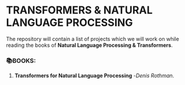 # **TRANSFORMERS & NATURAL LANGUAGE PROCESSING**

The repository will contain a list of projects which we will work on while reading the books of **Natural Language Processing & Transformers**.

### 📚**BOOKS:**
1. **Transformers for Natural Language Processing** -*Denis Rothman*.
